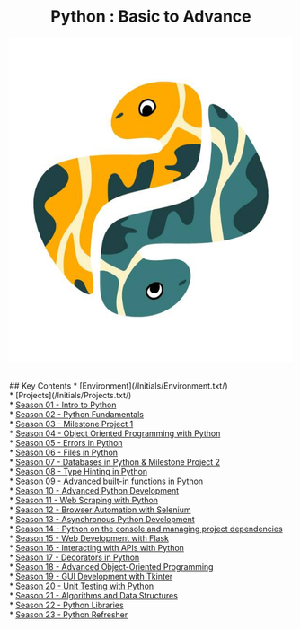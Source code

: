 <h1 align="center">Python : Basic to Advance</h1>
<p align="center">
  <img height="580" width="700" src="bg.jpg">
</p>

<br>
## Key Contents
* [Environment](/Initials/Environment.txt/)<br>
* [Projects](/Initials/Projects.txt/)<br>
* <a href="/Season 01 - Intro to Python/">Season 01 - Intro to Python</a><br>
* <a href="/Season 02 - Python Fundamentals/">Season 02 - Python Fundamentals</a><br>
* <a href="/Season 03 - Milestone Project 1/">Season 03 - Milestone Project 1</a><br>
* <a href="/Season 04 - Object Oriented Programming in Python/">Season 04 - Object Oriented Programming with Python</a><br>
* <a href="/Season 05 - Errors in Python/">Season 05 - Errors in Python</a><br>
* <a href="/Season 06 - Files in Python/">Season 06 - Files in Python</a><br>
* <a href="/Season 07 - Databases in Python & Milestone Project 2/">Season 07 - Databases in Python & Milestone Project 2</a><br>
* <a href="/Season 08 - Type Hinting in Python/">Season 08 - Type Hinting in Python</a><br>
* <a href="/Season 09 - Advanced built-in functions in Python/">Season 09 - Advanced built-in functions in Python</a><br>
* <a href="/Season 10 - Advanced Python Development/">Season 10 - Advanced Python Development</a><br>
* <a href="/Season 11 - Web Scraping with Python/">Season 11 - Web Scraping with Python</a><br>
* <a href="/Season 12 - Browser Automation with Selenium/">Season 12 - Browser Automation with Selenium</a><br>
* <a href="/Season 13 - Asynchronous Python Development/">Season 13 - Asynchronous Python Development</a><br>
* <a href="/Season 14 - Python on the console and managing project dependencies/">Season 14 - Python on the console and managing project dependencies</a><br>
* <a href="/Season 15 - Web Development with Flask/">Season 15 - Web Development with Flask</a><br>
* <a href="/Season 16 - Interacting with APIs with Python/">Season 16 - Interacting with APIs with Python</a><br>
* <a href="/Season 17 - Decorators in Python/">Season 17 - Decorators in Python</a><br>
* <a href="/Season 18 - Advanced Object-Oriented Programming/">Season 18 - Advanced Object-Oriented Programming</a><br>
* <a href="/Season 19 - GUI Development with Tkinter/">Season 19 - GUI Development with Tkinter</a><br>
* <a href="/Season 20 - Unit Testing with Python/">Season 20 - Unit Testing with Python</a><br>
* <a href="/Season 21 - Algorithms and Data Structures/">Season 21 - Algorithms and Data Structures</a><br>
* <a href="/Season 22 - Python Libraries/">Season 22 - Python Libraries</a><br>
* <a href="/Season 23 - Python Refresher/">Season 23 - Python Refresher</a><br>

